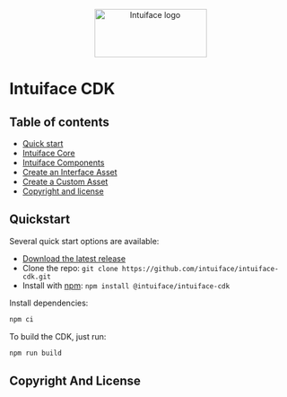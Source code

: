 <p align="center">
  <a href="https://www.intuiface.com//">
    <img src="https://assets-global.website-files.com/6090f790a8effe00c12b39d0/6090f790a8effef0002b3c56_Intuiface%20logo%20animated.gif" alt="Intuiface logo" width="200" height="86">
  </a>
</p>

# Intuiface CDK

## Table of contents

- [Quick start](#quickstart)
- [Intuiface Core](./libs/core/README.md)
- [Intuiface Components](./libs/components/README.md)
- [Create an Interface Asset](./libs/tools/schematics/interface-asset-schematics/README.md)
- [Create a Custom Asset](./libs/tools/schematics/custom-asset-schematics/README.md)
- [Copyright and license](#copyright-and-license)

## Quickstart

Several quick start options are available:
- [Download the latest release](https://github.com/intuiface/intuiface-cdk/releases/latest)
- Clone the repo: `git clone https://github.com/intuiface/intuiface-cdk.git`
- Install with [npm](https://www.npmjs.com/): `npm install @intuiface/intuiface-cdk`

Install dependencies:

```bash
npm ci
```
To build the CDK, just run:

```bash
npm run build
```

## Copyright And License